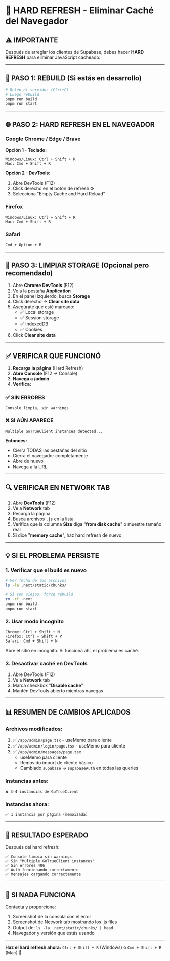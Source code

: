 # 🔄 HARD REFRESH - Eliminar Caché del Navegador

## ⚠️ IMPORTANTE

Después de arreglar los clientes de Supabase, debes hacer **HARD REFRESH** para eliminar JavaScript cacheado.

---

## 🔧 PASO 1: REBUILD (Si estás en desarrollo)

```bash
# Detén el servidor (Ctrl+C)
# Luego rebuild
pnpm run build
pnpm run start
```

---

## 🌐 PASO 2: HARD REFRESH EN EL NAVEGADOR

### Google Chrome / Edge / Brave

**Opción 1 - Teclado:**
```
Windows/Linux: Ctrl + Shift + R
Mac: Cmd + Shift + R
```

**Opción 2 - DevTools:**
1. Abre DevTools (F12)
2. Click derecho en el botón de refresh ⟳
3. Selecciona "Empty Cache and Hard Reload"

### Firefox

```
Windows/Linux: Ctrl + Shift + R
Mac: Cmd + Shift + R
```

### Safari

```
Cmd + Option + R
```

---

## 🧹 PASO 3: LIMPIAR STORAGE (Opcional pero recomendado)

1. Abre **Chrome DevTools** (F12)
2. Ve a la pestaña **Application**
3. En el panel izquierdo, busca **Storage**
4. Click derecho → **Clear site data**
5. Asegúrate que esté marcado:
   - ✅ Local storage
   - ✅ Session storage
   - ✅ IndexedDB
   - ✅ Cookies
6. Click **Clear site data**

---

## ✅ VERIFICAR QUE FUNCIONÓ

1. **Recarga la página** (Hard Refresh)
2. **Abre Console** (F12 → Console)
3. **Navega a /admin**
4. **Verifica:**

### ✅ SIN ERRORES
```
Console limpia, sin warnings
```

### ❌ SI AÚN APARECE
```
Multiple GoTrueClient instances detected...
```

**Entonces:**
- Cierra TODAS las pestañas del sitio
- Cierra el navegador completamente
- Abre de nuevo
- Navega a la URL

---

## 🔍 VERIFICAR EN NETWORK TAB

1. Abre **DevTools** (F12)
2. Ve a **Network** tab
3. Recarga la página
4. Busca archivos `.js` en la lista
5. Verifica que la columna **Size** diga "**from disk cache**" o muestre tamaño real
6. Si dice "**memory cache**", haz hard refresh de nuevo

---

## 💡 SI EL PROBLEMA PERSISTE

### 1. Verificar que el build es nuevo

```bash
# Ver fecha de los archivos
ls -la .next/static/chunks/

# Si son viejos, force rebuild
rm -rf .next
pnpm run build
pnpm run start
```

### 2. Usar modo incognito

```
Chrome: Ctrl + Shift + N
Firefox: Ctrl + Shift + P
Safari: Cmd + Shift + N
```

Abre el sitio en incognito. Si funciona ahí, el problema es caché.

### 3. Desactivar caché en DevTools

1. Abre DevTools (F12)
2. Ve a **Network** tab
3. Marca checkbox "**Disable cache**"
4. Mantén DevTools abierto mientras navegas

---

## 📊 RESUMEN DE CAMBIOS APLICADOS

### Archivos modificados:

1. ✅ `/app/admin/page.tsx` - useMemo para cliente
2. ✅ `/app/admin/login/page.tsx` - useMemo para cliente
3. ✅ `/app/admin/messages/page.tsx` - 
   - useMemo para cliente
   - Removido import de cliente básico
   - Cambiado `supabase` → `supabaseAuth` en todas las queries

### Instancias antes:
```
❌ 3-4 instancias de GoTrueClient
```

### Instancias ahora:
```
✅ 1 instancia por página (memoizada)
```

---

## 🎯 RESULTADO ESPERADO

Después del hard refresh:

```
✅ Console limpia sin warnings
✅ Sin "Multiple GoTrueClient instances"
✅ Sin errores 406
✅ Auth funcionando correctamente
✅ Mensajes cargando correctamente
```

---

## 🚨 SI NADA FUNCIONA

Contacta y proporciona:

1. Screenshot de la consola con el error
2. Screenshot de Network tab mostrando los .js files
3. Output de: `ls -la .next/static/chunks/ | head`
4. Navegador y versión que estás usando

---

**Haz el hard refresh ahora:** `Ctrl + Shift + R` (Windows) o `Cmd + Shift + R` (Mac) 🔄

